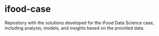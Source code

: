 # ifood-case
Repository with the solutions developed for the iFood Data Science case, including analysis, models, and insights based on the provided data.
